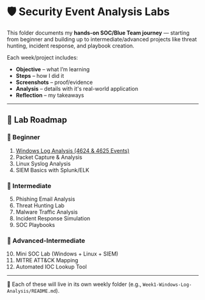 # 🛡️ Security Event Analysis Labs

This folder documents my **hands-on SOC/Blue Team journey** — starting from beginner and building up to intermediate/advanced projects like threat hunting, incident response, and playbook creation.  

Each week/project includes:
- **Objective** – what I’m learning
- **Steps** – how I did it
- **Screenshots** – proof/evidence
- **Analysis** – details with it's real-world application
- **Reflection** – my takeaways

---

## 📅 Lab Roadmap

### 🔹 Beginner
1. [Windows Log Analysis (4624 & 4625 Events)](Security-Event-Analysis/Week1-Windows-Log-Analysis)  
2. Packet Capture & Analysis  
3. Linux Syslog Analysis  
4. SIEM Basics with Splunk/ELK  

### 🔹 Intermediate
5. Phishing Email Analysis  
6. Threat Hunting Lab  
7. Malware Traffic Analysis  
8. Incident Response Simulation  
9. SOC Playbooks  

### 🔹 Advanced-Intermediate
10. Mini SOC Lab (Windows + Linux + SIEM)  
11. MITRE ATT&CK Mapping  
12. Automated IOC Lookup Tool  

---

📌 Each of these will live in its own weekly folder (e.g., `Week1-Windows-Log-Analysis/README.md`).  
